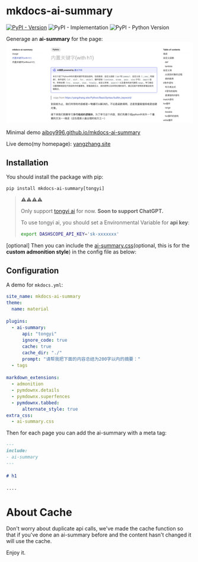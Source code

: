 # mkdocs-ai-summary

[![PyPI - Version](https://img.shields.io/pypi/v/mkdocs-ai-summary)](https://pypi.org/project/mkdocs-ai-summary/)
![PyPI - Implementation](https://img.shields.io/pypi/implementation/mkdocs-ai-summary)
![PyPI - Python Version](https://img.shields.io/pypi/pyversions/mkdocs-ai-summary)

Generage an **ai-summary** for the page:
![](assets/2024-05-22-22-00-32.png)

Minimal demo [aiboy996.github.io/mkdocs-ai-summary](https://aiboy996.github.io/mkdocs-ai-summary)

Live demo(my homepage): [yangzhang.site](https://yangzhang.site)

## Installation

You should install the package with pip:
```
pip install mkdocs-ai-summary[tongyi]
```

> ⚠️⚠️⚠️⚠️
> 
> Only support [tongyi ai](https://tongyi.aliyun.com/) for now. **Soon to support ChatGPT.**
>  
>  To use tongyi ai, you should set a Environmental Variable for **api key**:
>  ```bash
>  export DASHSCOPE_API_KEY='sk-xxxxxxx'
>  ```

[optional] Then you can include the [ai-summary.css](./docs/ai-summary.css)(optional, this is for the **custom admonition style**) in the config file as below:

## Configuration

A demo for `mkdocs.yml`:

```yml
site_name: mkdocs-ai-summary
theme:
  name: material

plugins:
  - ai-summary:
      api: "tongyi"
      ignore_code: true
      cache: true
      cache_dir: "./"
      prompt: "请帮我把下面的内容总结为200字以内的摘要："
  - tags

markdown_extensions:
  - admonition
  - pymdownx.details
  - pymdownx.superfences
  - pymdownx.tabbed:
      alternate_style: true 
extra_css:
  - ai-summary.css
```

Then for each page you can add the ai-summary with a meta tag:
```markdown
---
include:
- ai-summary
---

# h1

....
```

# About Cache

Don't worry about duplicate api calls, we've made the cache function so that if you've done an ai-summary before and the content hasn't changed it will use the cache.

Enjoy it.